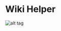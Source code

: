 # Wiki Helper
![alt tag](https://github.com/LuckyDye3/Wiki-Helper/blob/master/misc/feature.gif?raw=true)